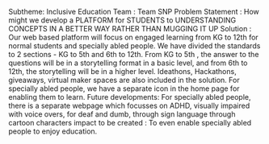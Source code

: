 Subtheme: Inclusive Education 
Team : Team SNP
Problem Statement : How might we develop a PLATFORM for STUDENTS to UNDERSTANDING CONCEPTS IN A BETTER WAY RATHER THAN MUGGING IT UP
Solution : Our web based platform will focus on engaged learning from KG to 12th for normal students and specially abled people. We have divided the standards to 2 sections - KG to 5th and 6th to 12th. From KG to 5th , the answer to the questions will be in a storytelling format in a basic level, and from 6th to 12th, the storytelling will be in a higher level. 
Ideathons, Hackathons, giveaways, virtual maker spaces are also included in the solution. For specially abled people, we have a separate icon in the home page for enabling them to learn. 
Future developments: For specially abled people, there is a separate webpage which focusses on ADHD, visually impaired with voice overs, for deaf and dumb, through sign language through cartoon characters
impact to be created : To even enable specially abled people to enjoy education. 
